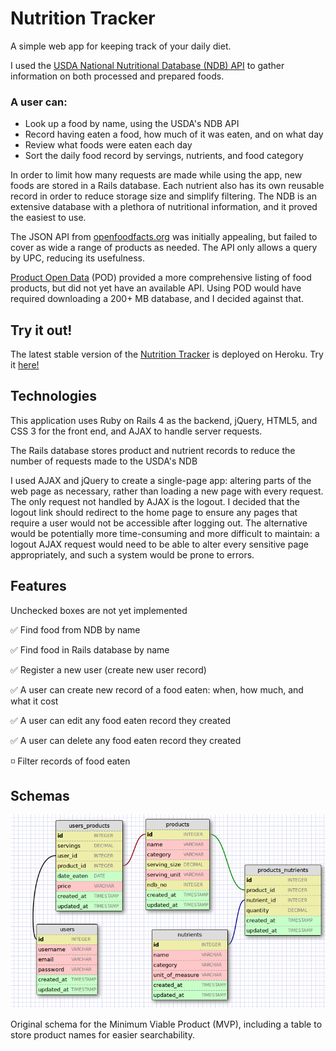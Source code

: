 # Nutrition Tracker

A simple web app for keeping track of your daily diet.

I used the <a href='https://ndb.nal.usda.gov/ndb/api/doc' target="_blank">USDA National Nutritional Database (NDB) API</a> to gather information on both processed and prepared foods.

### A user can:

* Look up a food by name, using the USDA's NDB API
* Record having eaten a food, how much of it was eaten, and on what day
* Review what foods were eaten each day
* Sort the daily food record by servings, nutrients, and food category

In order to limit how many requests are made while using the app, new foods are stored in a Rails database. Each nutrient also has its own reusable record in order to reduce storage size and simplify filtering. The NDB is an extensive database with a plethora of nutritional information, and it proved the easiest to use.

The JSON API from <a href="http://openfoodfacts.org" target="_blank">openfoodfacts.org</a> was initially appealing, but failed to cover as wide a range of products as needed. The API only allows a query by UPC, reducing its usefulness.

<a href="http://www.product-open-data.com/navigate/">Product Open Data</a> (POD) provided a more comprehensive listing of food products, but did not yet have an available API. Using POD would have required downloading a 200+ MB database, and I decided against that.

## Try it out!

The latest stable version of the <a href="https://quiet-falls-55777.herokuapp.com" target="_blank">Nutrition Tracker</a> is deployed on Heroku. Try it <a href="https://quiet-falls-55777.herokuapp.com" target="_blank">here!</a>

## Technologies

This application uses Ruby on Rails 4 as the backend, jQuery, HTML5, and CSS 3 for the front end, and AJAX to handle server requests.

The Rails database stores product and nutrient records to reduce the number of requests made to the USDA's NDB

I used AJAX and jQuery to create a single-page app: altering parts of the web page as necessary, rather than loading a new page with every request. The only request not handled by AJAX is the logout. I decided that the logout link should redirect to the home page to ensure any pages that require a user would not be accessible after logging out. The alternative would be potentially more time-consuming and more difficult to maintain: a logout AJAX request would need to be able to alter every sensitive page appropriately, and such a system would be prone to errors.

## Features

Unchecked boxes are not yet implemented

:white_check_mark: Find food from NDB by name

:white_check_mark: Find food in Rails database by name

:white_check_mark: Register a new user (create new user record)

:white_check_mark: A user can create new record of a food eaten: when, how much, and what it cost

:white_check_mark: A user can edit any food eaten record they created

:white_check_mark: A user can delete any food eaten record they created

:white_medium_small_square: Filter records of food eaten

## Schemas

<img src="mvp-schema.png" title="MVP Schema"/>

Original schema for the Minimum Viable Product (MVP), including a table to store product names for easier searchability.

